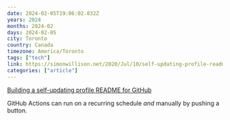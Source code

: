 ```yaml
---
date: 2024-02-05T19:06:02.832Z
years: 2024
months: 2024-02
days: 2024-02-05
city: Toronto
country: Canada
timezone: America/Toronto
tags: ["tech"]
link: https://simonwillison.net/2020/Jul/10/self-updating-profile-readme/
categories: ["article"]
---
```

[Building a self-updating profile README for GitHub](https://simonwillison.net/2020/Jul/10/self-updating-profile-readme/)

GitHub Actions can run on a recurring schedule *and* manually by pushing a button.
